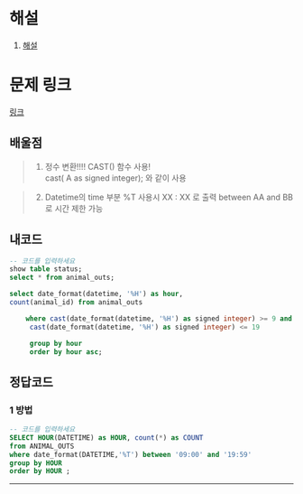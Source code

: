 # 해설

1. [해설]()

# 문제 링크

[링크](https://school.programmers.co.kr/learn/courses/30/lessons/59412)

## 배울점

> 1. 정수 변환!!!! CAST() 함수 사용!  
>    cast( A as signed integer); 와 같이 사용

> 2. Datetime의 time 부분
>    %T 사용시 XX : XX 로 출력
>    between AA and BB 로 시간 제한 가능

## 내코드

```sql
-- 코드를 입력하세요
show table status;
select * from animal_outs;

select date_format(datetime, '%H') as hour,
count(animal_id) from animal_outs

    where cast(date_format(datetime, '%H') as signed integer) >= 9 and
     cast(date_format(datetime, '%H') as signed integer) <= 19

     group by hour
     order by hour asc;
```

## 정답코드

### 1 방법

```sql
-- 코드를 입력하세요
SELECT HOUR(DATETIME) as HOUR, count(*) as COUNT
from ANIMAL_OUTS
where date_format(DATETIME,'%T') between '09:00' and '19:59'
group by HOUR
order by HOUR ;
```

---
